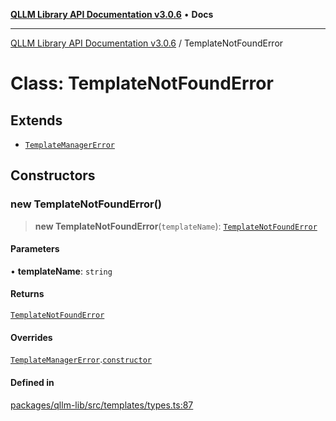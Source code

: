[**QLLM Library API Documentation v3.0.6**](../README.md) • **Docs**

---

[QLLM Library API Documentation v3.0.6](../globals.md) / TemplateNotFoundError

# Class: TemplateNotFoundError

## Extends

- [`TemplateManagerError`](TemplateManagerError.md)

## Constructors

### new TemplateNotFoundError()

> **new TemplateNotFoundError**(`templateName`): [`TemplateNotFoundError`](TemplateNotFoundError.md)

#### Parameters

• **templateName**: `string`

#### Returns

[`TemplateNotFoundError`](TemplateNotFoundError.md)

#### Overrides

[`TemplateManagerError`](TemplateManagerError.md).[`constructor`](TemplateManagerError.md#constructors)

#### Defined in

[packages/qllm-lib/src/templates/types.ts:87](https://github.com/quantalogic/qllm/blob/b15a3aa4af263bce36ea091a0f29bf1255b95497/packages/qllm-lib/src/templates/types.ts#L87)
